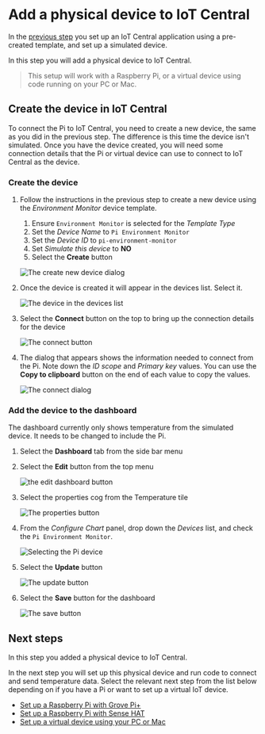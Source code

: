 # Add a physical device to IoT Central

In the [previous step](./set-up-iot-central.md) you set up an IoT Central application using a pre-created template, and set up a simulated device.

In this step you will add a physical device to IoT Central.

> This setup will work with a Raspberry Pi, or a virtual device using code running on your PC or Mac.

## Create the device in IoT Central

To connect the Pi to IoT Central, you need to create a new device, the same as you did in the previous step. The difference is this time the device isn't simulated. Once you have the device created, you will need some connection details that the Pi or virtual device can use to connect to IoT Central as the device.

### Create the device

1. Follow the instructions in the previous step to create a new device using the *Environment Monitor* device template.

    1. Ensure `Environment Monitor` is selected for the *Template Type*
    1. Set the *Device Name* to `Pi Environment Monitor`
    1. Set the *Device ID* to `pi-environment-monitor`
    1. Set *Simulate this device* to **NO**
    1. Select the **Create** button

    ![The create new device dialog](../images/iot-central-create-new-pi-device.png)

1. Once the device is created it will appear in the devices list. Select it.

    ![The device in the devices list](../images/iot-central-devices-list-simulated-and-pi.png)

1. Select the **Connect** button on the top to bring up the connection details for the device

    ![The connect button](../images/iot-central-device-connect-button.png)

1. The dialog that appears shows the information needed to connect from the Pi. Note down the *ID scope* and *Primary key* values. You can use the **Copy to clipboard** button on the end of each value to copy the values.

    ![The connect dialog](../images/iot-central-device-connect-dialog-pi.png)

### Add the device to the dashboard

The dashboard currently only shows temperature from the simulated device. It needs to be changed to include the Pi.

1. Select the **Dashboard** tab from the side bar menu

1. Select the **Edit** button from the top menu

    ![the edit dashboard button](../images/iot-central-dashboard-edit-button.png)

1. Select the properties cog from the Temperature tile

    ![The properties button](../images/iot-central-dashboard-temperature-tile-edit-button.png)

1. From the *Configure Chart* panel, drop down the *Devices* list, and check the `Pi Environment Monitor`.

    ![Selecting the Pi device](../images/iot-central-dashboard-temperature-tile-select-devices-dropdown-add-pi.png)

1. Select the **Update** button

    ![The update button](../images/iot-central-dashboard-temperature-tile-update-button.png)

1. Select the **Save** button for the dashboard

    ![The save button](../images/iot-central-dashboard-temperature-tile-edit-save-button.png)

## Next steps

In this step you added a physical device to IoT Central.

In the next step you will set up this physical device and run code to connect and send temperature data. Select the relevant next step from the list below depending on if you have a Pi or want to set up a virtual IoT device.

* [Set up a Raspberry Pi with Grove Pi+](./set-up-pi.md)
* [Set up a Raspberry Pi with Sense HAT](./set-up-pi-sensehat.md)
* [Set up a virtual device using your PC or Mac](./set-up-virtual-pi.md)
